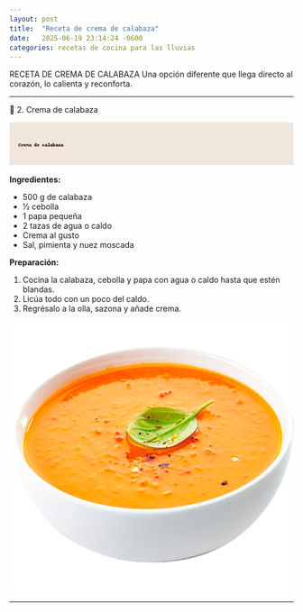```yaml
---
layout: post
title:  "Receta de crema de calabaza"
date:   2025-06-19 23:14:24 -0600
categories: recetas de cocina para las lluvias
---
```


RECETA DE CREMA DE CALABAZA
Una opción diferente que llega directo al corazón, lo calienta y reconforta.

---

🍲 2. Crema de calabaza

![Crema de calabaza](assets/images/crema-calabaza.jpg)

**Ingredientes:**
- 500 g de calabaza  
- ½ cebolla  
- 1 papa pequeña  
- 2 tazas de agua o caldo  
- Crema al gusto  
- Sal, pimienta y nuez moscada  


**Preparación:**
1. Cocina la calabaza, cebolla y papa con agua o caldo hasta que estén blandas.  
2. Licúa todo con un poco del caldo.  
3. Regrésalo a la olla, sazona y añade crema.

![Crema de calabaza](assets/images/cremita-calabaza.png)

---
